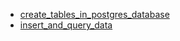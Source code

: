 - [create_tables_in_postgres_database](create_tables_in_postgres_database/README.md)
- [insert_and_query_data](insert_and_query_data/README.md)

